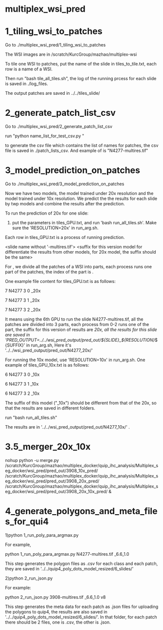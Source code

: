 # multiplex_wsi_pred
# 1_tiling_wsi_to_patches  

Go to ./multiplex_wsi_pred/1_tiling_wsi_to_patches

The WSI images are in /scratch/KurcGroup/mazhao/multiplex-wsi

To tile one WSI to patches, put the name of the slide in tiles_to_tile.txt, each row is a name of a WSI.

Then run "bash tile_all_tiles.sh", the log of the running prcess for each slide is saved in ./log_files.

The output patches are saved in ../../tiles_slide/

# 2_generate_patch_list_csv   

Go to ./multiplex_wsi_pred/2_generate_patch_list_csv

run "python name_list_for_test_csv.py <slide name>"
  
to generate the csv file which contains the list of names for patches, the csv file is saved in ./patch_lists_csv. And example of <slide name> is "N4277-multires.tif"

# 3_model_prediction_on_patches

Go to ./multiplex_wsi_pred/3_model_prediction_on_patches

Now we have two models, the model trained under 20x resolution and the model trained under 10x resolution. We predict the the results for each slide by twp models and combine the results after the prediction.

To run the prediction of 20x for one slide:

1) put the parameters in tiles_GPU.txt, and run 'bash run_all_tiles.sh'. Make sure the 'RESOLUTION=20x' in run_arg.sh.

Each row in tiles_GPU.txt is a process of running prediction.

<GPU to be used for this process> <slide name without '-multires.tif'> <maxmum number of processes run in parallel for this slide> <index of this process in the parallel> <suffix for this version model for differentiate the results from other models, for 20x model, the suffix should be the same>
  
For <maxmum number of processes run in parallel for this slide> <index of this process in the parallel>, we divide all the patches of a WSI into <maxmum number of processes run in parallel for this slide> parts, each process runs one part of the patches, the index of the part is <index of this process in the parallel>.

One example file content for tiles_GPU.txt is as follows:

7 N4277 3 0 _20x

7 N4277 3 1 _20x

7 N4277 3 2 _20x

It means using the 6th GPU to run the slide N4277-multires.tif, all the patches are divided into 3 parts, each process from 0-2 runs one of the part, the suffix for this version of results are _20x, all the results for this slide are saved in 'PRED_OUTPUT=../../wsi_pred_output/pred_out/${SLIDE}_${RESOLUTION}_${SUFFIX}' in run_arg.sh, Here it's '../../wsi_pred_output/pred_out/N4277_20x/' 

For running the 10x model, use 'RESOLUTION=10x' in run_arg.sh. One example of tiles_GPU_10x.txt is as follows:

6 N4277 3 0 _10x

6 N4277 3 1 _10x

6 N4277 3 2 _10x

The suffix of this model ("_10x") should be different from that of the 20x, so that the results are saved in different folders.

run "bash run_all_tiles.sh"

The results are in '../../wsi_pred_output/pred_out/N4277_10x/' .


# 3.5_merger_20x_10x

nohup python -u merge.py \
/scratch/KurcGroup/mazhao/multiplex_docker/quip_ihc_analysis/Multiplex_seg_docker/wsi_pred/pred_out/3908_10x_pred/ \
/scratch/KurcGroup/mazhao/multiplex_docker/quip_ihc_analysis/Multiplex_seg_docker/wsi_pred/pred_out/3908_20x_pred/ \
/scratch/KurcGroup/mazhao/multiplex_docker/quip_ihc_analysis/Multiplex_seg_docker/wsi_pred/pred_out/3908_20x_10x_pred/ &

# 4_generate_polygons_and_meta_files_for_qui4

1)python 1_run_poly_para_argmax.py <slide name> <suffix indicating the version of the model> 

For example,

python 1_run_poly_para_argmax.py N4277-multires.tif _6.6_1.0

This step generates the polygon files as .csv for each class and each patch, they are saved in '../../quip4_poly_dots_model_resized/6_slides/'

2)python 2_run_json.py <slide name> <suffix indicating the version of the model> <prefix indicating this version of polygon on quip4>

For example:

python 2_run_json.py 3908-multires.tif _6.6_1.0 v8

This step generates the meta data for each patch as .json files for uploading the polygons to quip4, the results are also saved in '../../quip4_poly_dots_model_resized/6_slides/'. In that folder, for each patch there should be 2 files, one is .csv, the other is .json.
